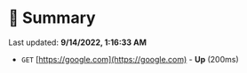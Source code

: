 # 📖 Summary
Last updated: **9/14/2022, 1:16:33 AM**

- `GET` [https://google.com](https://google.com) - **Up** (200ms)
